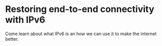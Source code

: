 # Restoring end-to-end connectivity with IPv6

Come learn about what IPv6 is an how we can use it to make the internet better.

